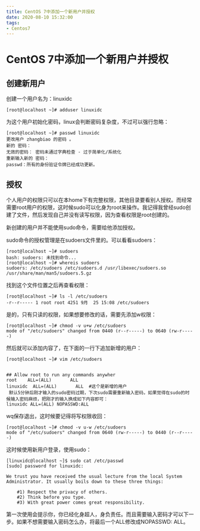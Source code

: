 ```yaml
---
title: CentOS 7中添加一个新用户并授权
date: 2020-08-10 15:32:00
tags:
- Centos7
---
```




# CentOS 7中添加一个新用户并授权

## 创建新用户

创建一个用户名为：linuxidc

```
[root@localhost ~]# adduser linuxidc
```

为这个用户初始化密码，linux会判断密码复杂度，不过可以强行忽略：

```
[root@localhost ~]# passwd linuxidc
更改用户 zhangbiao 的密码 。
新的 密码：
无效的密码： 密码未通过字典检查 - 过于简单化/系统化
重新输入新的 密码：
passwd：所有的身份验证令牌已经成功更新。
```

## 授权

个人用户的权限只可以在本home下有完整权限，其他目录要看别人授权。而经常需要root用户的权限，这时候sudo可以化身为root来操作。我记得我曾经sudo创建了文件，然后发现自己并没有读写权限，因为查看权限是root创建的。

新创建的用户并不能使用sudo命令，需要给他添加授权。

sudo命令的授权管理是在sudoers文件里的。可以看看sudoers：

```
[root@localhost ~]# sudoers
bash: sudoers: 未找到命令...
[root@localhost ~]# whereis sudoers
sudoers: /etc/sudoers /etc/sudoers.d /usr/libexec/sudoers.so /usr/share/man/man5/sudoers.5.gz
```

找到这个文件位置之后再查看权限：

```
[root@localhost ~]# ls -l /etc/sudoers
-r--r----- 1 root root 4251 9月  25 15:08 /etc/sudoers
```

是的，只有只读的权限，如果想要修改的话，需要先添加w权限：

```
[root@localhost ~]# chmod -v u+w /etc/sudoers
mode of "/etc/sudoers" changed from 0440 (r--r-----) to 0640 (rw-r-----)
```

然后就可以添加内容了，在下面的一行下追加新增的用户：

```
[root@localhost ~]# vim /etc/sudoers


## Allow root to run any commands anywher  
root    ALL=(ALL)       ALL  
linuxidc  ALL=(ALL)       ALL  #这个是新增的用户
 默认5分钟后刚才输入的sudo密码过期，下次sudo需要重新输入密码，如果觉得在sudo的时候输入密码麻烦，把刚才的输入换成如下内容即可：
linuxidc ALL=(ALL) NOPASSWD:ALL
```

wq保存退出，这时候要记得将写权限收回：

```
[root@localhost ~]# chmod -v u-w /etc/sudoers
mode of "/etc/sudoers" changed from 0640 (rw-r-----) to 0440 (r--r-----)
```

这时候使用新用户登录，使用sudo：

```
[linuxidc@localhost ~]$ sudo cat /etc/passwd
[sudo] password for linuxidc: 

We trust you have received the usual lecture from the local System
Administrator. It usually boils down to these three things:

    #1) Respect the privacy of others.
    #2) Think before you type.
    #3) With great power comes great responsibility.
```

第一次使用会提示你，你已经化身超人，身负责任。而且需要输入密码才可以下一步。如果不想需要输入密码怎么办，将最后一个ALL修改成NOPASSWD: ALL。